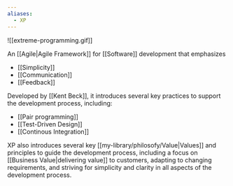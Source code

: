 ```yaml
---
aliases:
  - XP
---
```

![[extreme-programming.gif]]

An [[Agile|Agile Framework]] for [[Software]] development that emphasizes

- [[Simplicity]]
- [[Communication]]
- [[Feedback]]

Developed by [[Kent Beck]], it introduces several key practices to support the development process, including:

- [[Pair programming]]
- [[Test-Driven Design]]
- [[Continous Integration]]

XP also introduces several key [[my-library/philosofy/Value|Values]] and principles to guide the development process, including a focus on [[Business Value|delivering value]] to customers, adapting to changing requirements, and striving for simplicity and clarity in all aspects of the development process.